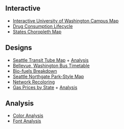 ## Interactive

*  [Interactive University of Washington Campus Map](https://alephnan.github.io/information-visualization-capstone/dump/campus_map/index.html)
*  [Drug Consumption Lifecycle](https://alephnan.github.io/information-visualization-capstone/dump/drug_animation/scenes.html)
*  [States Choropleth Map](https://alephnan.github.io/information-visualization-capstone/dump/states/index.html)

## Designs
*  [Seattle Transit Tube Map](https://alephnan.github.io/information-visualization-capstone/dump/final_exam/seattle_tube.pdf) + [Analysis](https://alephnan.github.io/information-visualization-capstone/dump/final_exam/complete.pdf)
*  [Bellevue, Washington Bus Timetable](https://alephnan.github.io/information-visualization-capstone/dump/midterm_exam/midterm.pdf)
*  [Bio-fuels Breakdown](https://alephnan.github.io/information-visualization-capstone/dump/bio_fuels/bio_fuels_redesign.pdf)
*  [Seattle Northgate Park-Style Map](https://alephnan.github.io/information-visualization-capstone/dump/illustrator/map_park_style.pdf)
*  [Network Recoloring](https://alephnan.github.io/information-visualization-capstone/dump/illustrator/network_recolored.pdf)
*  [Gas Prices by State](https://alephnan.github.io/information-visualization-capstone/dump/gas_prices/gas_prices.pdf) + [Analysis](https://alephnan.github.io/information-visualization-capstone/dump/gas_prices/gas_prices_analysis.pdf)

## Analysis
*  [Color Analysis](https://alephnan.github.io/information-visualization-capstone/dump/illustrator/color_analysis.pdf)
*  [Font Analysis](https://alephnan.github.io/information-visualization-capstone/dump/illustrator/font_analysis.pdf)

